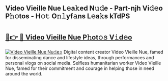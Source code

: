 ## Video Vieille Nue L𝚎a𝚔ed N𝚞𝚍e - Part-njh Vi𝚍𝚎o P𝚑𝚘tos - H𝚘𝚝 O𝚗𝚕yf𝚊ns L𝚎a𝚔s kTdPS

# <h2><a href="http://kfazca.oniu.top/?m=Video+Vieille+Nue">🔗👉 🔴 Video Vieille Nue P𝚑ot𝚘𝚜 V𝚒d𝚎o</a></h2>

[![Video Vieille Nue Nu𝚍e𝚜](https://i.imgur.com/0qMVB7G.gif)](http://kfazca.oniu.top/?m=Video+Vieille+Nue)
Digital content creator Video Vieille Nue, famed for disseminating dance and lifestyle ideas, through performances and personal vlogs on social media. Selfless humanitarian worker Video Vieille Nue, famed for their commitment and courage in helping those in need around the world.  
